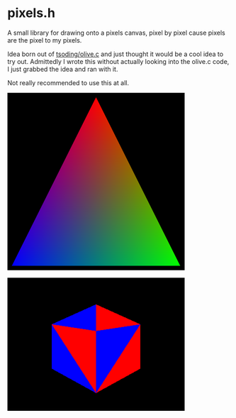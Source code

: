 # pixels.h

A small library for drawing onto a pixels canvas, pixel by pixel cause pixels are the pixel to my pixels.

Idea born out of [tsoding/olive.c](https://github.com/tsoding/olive.c) and just thought it would be a cool idea to try out.
Admittedly I wrote this without actually looking into the olive.c code, I just grabbed the idea and ran with it.

Not really recommended to use this at all.

![Color Triangle](./triangle.png)

![Flat cube](./cube.png)

